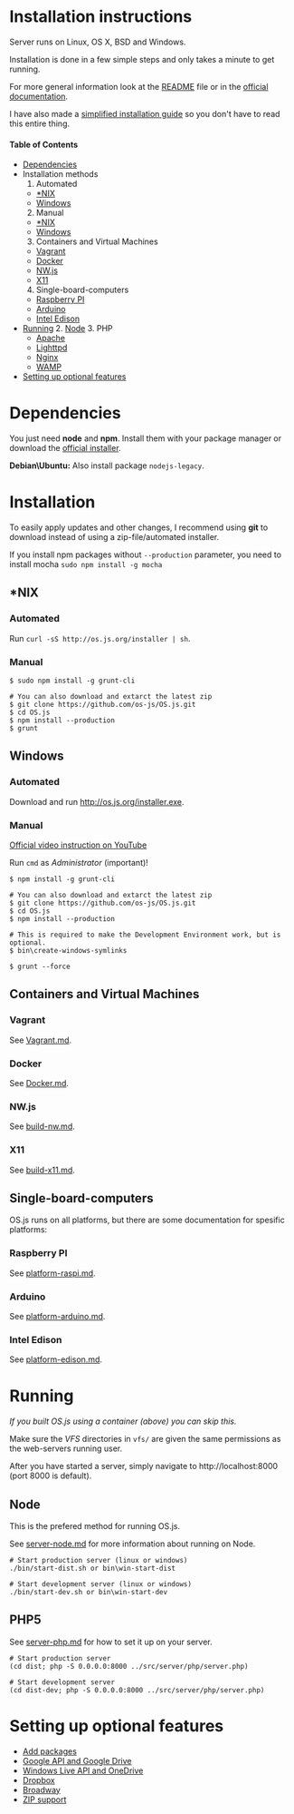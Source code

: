# Installation instructions

Server runs on Linux, OS X, BSD and Windows.

Installation is done in a few simple steps and only takes a minute to get running.

For more general information look at the [README](README.md) file or in the [official documentation](http://os.js.org/doc/).

I have also made a [simplified installation guide](http://os.js.org/doc/manuals/man-install.html) so you don't have to read this entire thing.

#### Table of Contents

* [Dependencies](#dependencies)
* Installation methods
  1. Automated
    * [*NIX](#automated)
    * [Windows](#automated-1)
  2. Manual
    * [*NIX](#manual)
    * [Windows](#manual-1)
  3. Containers and Virtual Machines
    * [Vagrant](#vagrant)
    * [Docker](#docker)
    * [NW.js](#nwjs)
    * [X11](#x11)
  4. Single-board-computers
    * [Raspberry PI](#raspberry-pi)
    * [Arduino](#arduino)
    * [Intel Edison](#intel-edison)
* [Running](#running)
  2. [Node](#node)
  3. PHP
    * [Apache](#apache)
    * [Lighttpd](#lighttpd)
    * [Nginx](#nginx)
    * [WAMP](#wamp)
* [Setting up optional features](#setting-up-optional-features)

# Dependencies

You just need **node** and **npm**. Install them with your package manager or download the [official installer](https://nodejs.org).

**Debian\Ubuntu:** Also install package `nodejs-legacy`.

# Installation

To easily apply updates and other changes, I recommend using **git** to download instead of using a zip-file/automated installer.

If you install npm packages without `--production` parameter, you need to install mocha `sudo npm install -g mocha`

## *NIX

### Automated

Run `curl -sS http://os.js.org/installer | sh`.

### Manual

```shell
$ sudo npm install -g grunt-cli

# You can also download and extarct the latest zip
$ git clone https://github.com/os-js/OS.js.git
$ cd OS.js
$ npm install --production
$ grunt
```

## Windows

### Automated

Download and run http://os.js.org/installer.exe.

### Manual

[Official video instruction on YouTube](https://www.youtube.com/watch?v=Cj3OdxTdGGc)

Run `cmd` as *Administrator* (important)!

```shell
$ npm install -g grunt-cli

# You can also download and extarct the latest zip
$ git clone https://github.com/os-js/OS.js.git
$ cd OS.js
$ npm install --production

# This is required to make the Development Environment work, but is optional.
$ bin\create-windows-symlinks

$ grunt --force
```

## Containers and Virtual Machines

### Vagrant

See [Vagrant.md](https://github.com/os-js/OS.js/blob/master/doc/Vagrant.md).

### Docker

See [Docker.md](https://github.com/os-js/OS.js/blob/master/doc/Docker.md).

### NW.js

See [build-nw.md](https://github.com/os-js/OS.js/blob/master/doc/build-nw.md).

### X11

See [build-x11.md](https://github.com/os-js/OS.js/blob/master/doc/build-x11.md).

## Single-board-computers

OS.js runs on all platforms, but there are some documentation for spesific platforms:

### Raspberry PI

See [platform-raspi.md](https://github.com/os-js/OS.js/blob/master/doc/platform-raspi.md).

### Arduino

See [platform-arduino.md](https://github.com/os-js/OS.js/blob/master/doc/platform-arduino.md).

### Intel Edison

See [platform-edison.md](https://github.com/os-js/OS.js/blob/master/doc/platform-edison.md).

# Running

*If you built OS.js using a container (above) you can skip this.*

Make sure the _VFS_ directories in `vfs/` are given the same permissions as the web-servers running user.

After you have started a server, simply navigate to http://localhost:8000 (port 8000 is default).

## Node

This is the prefered method for running OS.js.

See [server-node.md](https://github.com/os-js/OS.js/blob/master/doc/server-node.md) for more information about running on Node.

```
# Start production server (linux or windows)
./bin/start-dist.sh or bin\win-start-dist

# Start development server (linux or windows)
./bin/start-dev.sh or bin\win-start-dev
```

## PHP5

See [server-php.md](https://github.com/os-js/OS.js/blob/master/doc/server-php.md) for how to set it up on your server.

```
# Start production server
(cd dist; php -S 0.0.0.0:8000 ../src/server/php/server.php)

# Start development server
(cd dist-dev; php -S 0.0.0.0:8000 ../src/server/php/server.php)
```

# Setting up optional features

* [Add packages](http://os.js.org/doc/manuals/man-package-manager.html)
* [Google API and Google Drive](http://os.js.org/doc/manuals/man-google-api.html)
* [Windows Live API and OneDrive](http://os.js.org/doc/manuals/man-windows-live-api.html)
* [Dropbox](http://os.js.org/doc/manuals/man-dropbox.html)
* [Broadway](http://os.js.org/doc/manuals/man-broadway.html)
* [ZIP support](http://os.js.org/doc/manuals/man-zip.html)

